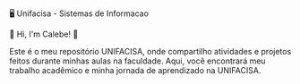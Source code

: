 
🖥️ Unifacisa - Sistemas de Informacao

🎲 Hi, I'm Calebe! 👋

Este é o meu repositório UNIFACISA, 
onde compartilho atividades e projetos feitos durante minhas aulas na faculdade. 
Aqui, você encontrará meu trabalho acadêmico e minha jornada de aprendizado na UNIFACISA.
